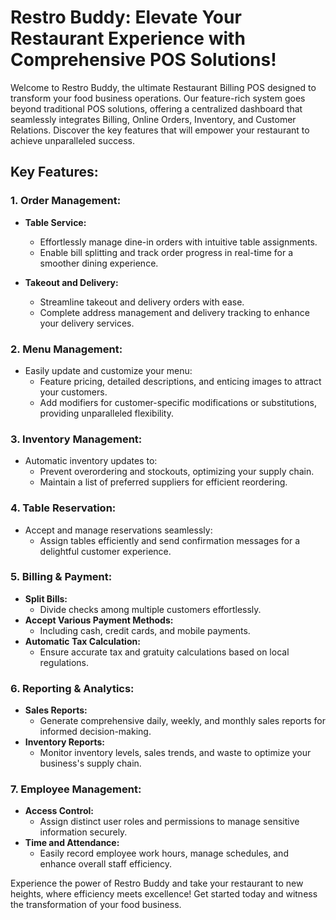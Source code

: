 # Restro Buddy: Elevate Your Restaurant Experience with Comprehensive POS Solutions!

Welcome to Restro Buddy, the ultimate Restaurant Billing POS designed to transform your food business operations. Our feature-rich system goes beyond traditional POS solutions, offering a centralized dashboard that seamlessly integrates Billing, Online Orders, Inventory, and Customer Relations. Discover the key features that will empower your restaurant to achieve unparalleled success.

## Key Features:

### 1. Order Management:

- **Table Service:**
  - Effortlessly manage dine-in orders with intuitive table assignments.
  - Enable bill splitting and track order progress in real-time for a smoother dining experience.

- **Takeout and Delivery:**
  - Streamline takeout and delivery orders with ease.
  - Complete address management and delivery tracking to enhance your delivery services.

### 2. Menu Management:

- Easily update and customize your menu:
  - Feature pricing, detailed descriptions, and enticing images to attract your customers.
  - Add modifiers for customer-specific modifications or substitutions, providing unparalleled flexibility.

### 3. Inventory Management:

- Automatic inventory updates to:
  - Prevent overordering and stockouts, optimizing your supply chain.
  - Maintain a list of preferred suppliers for efficient reordering.

### 4. Table Reservation:

- Accept and manage reservations seamlessly:
  - Assign tables efficiently and send confirmation messages for a delightful customer experience.

### 5. Billing & Payment:

- **Split Bills:**
  - Divide checks among multiple customers effortlessly.
- **Accept Various Payment Methods:**
  - Including cash, credit cards, and mobile payments.
- **Automatic Tax Calculation:**
  - Ensure accurate tax and gratuity calculations based on local regulations.

### 6. Reporting & Analytics:

- **Sales Reports:**
  - Generate comprehensive daily, weekly, and monthly sales reports for informed decision-making.
- **Inventory Reports:**
  - Monitor inventory levels, sales trends, and waste to optimize your business's supply chain.

### 7. Employee Management:

- **Access Control:**
  - Assign distinct user roles and permissions to manage sensitive information securely.
- **Time and Attendance:**
  - Easily record employee work hours, manage schedules, and enhance overall staff efficiency.

Experience the power of Restro Buddy and take your restaurant to new heights, where efficiency meets excellence! Get started today and witness the transformation of your food business.
